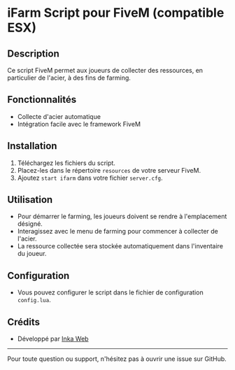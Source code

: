 # iFarm Script pour FiveM (compatible ESX)

## Description
Ce script FiveM permet aux joueurs de collecter des ressources, en particulier de l'acier, à des fins de farming.

## Fonctionnalités
- Collecte d'acier automatique
- Intégration facile avec le framework FiveM

## Installation
1. Téléchargez les fichiers du script.
2. Placez-les dans le répertoire `resources` de votre serveur FiveM.
3. Ajoutez `start ifarm` dans votre fichier `server.cfg`.

## Utilisation
- Pour démarrer le farming, les joueurs doivent se rendre à l'emplacement désigné.
- Interagissez avec le menu de farming pour commencer à collecter de l'acier.
- La ressource collectée sera stockée automatiquement dans l'inventaire du joueur.

## Configuration
- Vous pouvez configurer le script dans le fichier de configuration `config.lua`.

## Crédits
- Développé par [Inka Web](https://github.com/inkaweeb)

---
Pour toute question ou support, n'hésitez pas à ouvrir une issue sur GitHub.
